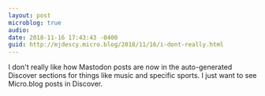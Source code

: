 ```yaml
---
layout: post
microblog: true
audio: 
date: 2018-11-16 17:43:43 -0400
guid: http://mjdescy.micro.blog/2018/11/16/i-dont-really.html
---
```

I don't really like how Mastodon posts are now in the auto-generated Discover sections for things like music and specific sports. I just want to see Micro.blog posts in Discover.
